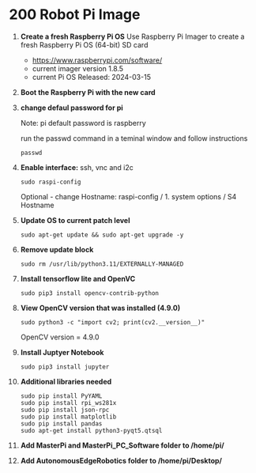 # **200 Robot Pi Image**

1. **Create a fresh Raspberry Pi OS**
  Use Raspberry Pi Imager to create a fresh Raspberry Pi OS (64-bit) SD card
   - https://www.raspberrypi.com/software/
   - current imager version 1.8.5
   - current Pi OS Released: 2024-03-15
  
3. **Boot the Raspberry Pi with the new card**

1. **change defaul password for pi**

   Note: pi default password is raspberry

   run the passwd command in a teminal window and follow instructions
   
    ~~~
    passwd
    ~~~
    
1. **Enable interface:** ssh, vnc and i2c

    ~~~
    sudo raspi-config
    ~~~
    Optional - change Hostname: raspi-config / 1. system options / S4 Hostname 

1. **Update OS to current patch level**

    ~~~
    sudo apt-get update && sudo apt-get upgrade -y
    ~~~
    
1. **Remove update block**

    ~~~
    sudo rm /usr/lib/python3.11/EXTERNALLY-MANAGED
    ~~~
    
1. **Install tensorflow lite and OpenVC**

    ~~~
    sudo pip3 install opencv-contrib-python
    ~~~

1. **View OpenCV version that was installed (4.9.0)**

    ~~~
    sudo python3 -c "import cv2; print(cv2.__version__)"
    ~~~
    OpenCV version = 4.9.0

1. **Install Juptyer Notebook**

    ~~~
    sudo pip3 install jupyter
    ~~~

1. **Additional libraries needed**

    ~~~
    sudo pip install PyYAML
    sudo pip install rpi_ws281x
    sudo pip install json-rpc
    sudo pip install matplotlib
    sudo pip install pandas
    sudo apt-get install python3-pyqt5.qtsql
    ~~~

1. **Add MasterPi and MasterPi_PC_Software folder to /home/pi/**

1. **Add AutonomousEdgeRobotics folder to /home/pi/Desktop/**


